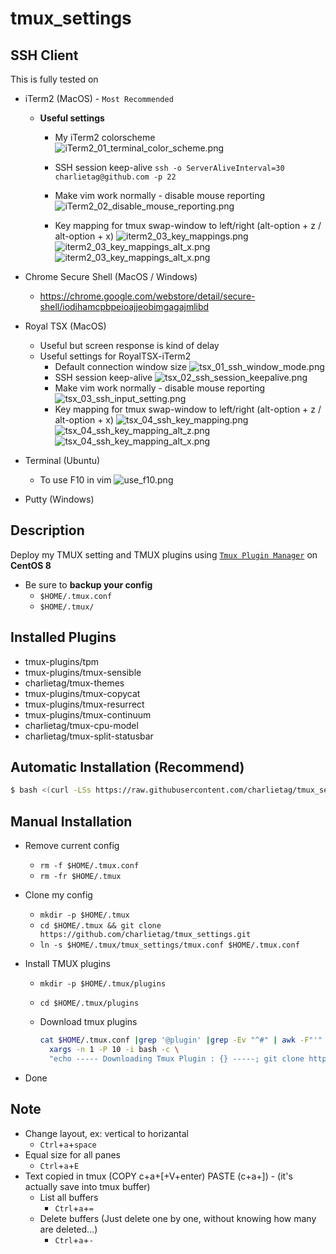 # tmux_settings

## SSH Client

This is fully tested on

* iTerm2 (MacOS) - `Most Recommended`
  * **Useful settings**
    * My iTerm2 colorscheme
      ![iTerm2_01_terminal_color_scheme.png](https://raw.githubusercontent.com/charlietag/github_share_folder/master/doc_images/tmux_settings/iTerm2/iTerm2_01_terminal_color_scheme.png)

    * SSH session keep-alive
      `ssh -o ServerAliveInterval=30 charlietag@github.com -p 22`

    * Make vim work normally - disable mouse reporting
      ![iTerm2_02_disable_mouse_reporting.png](https://raw.githubusercontent.com/charlietag/github_share_folder/master/doc_images/tmux_settings/iTerm2/iTerm2_02_disable_mouse_reporting.png)
    * Key mapping for tmux swap-window to left/right (alt-option + z / alt-option + x)
      ![iterm2_03_key_mappings.png](https://raw.githubusercontent.com/charlietag/github_share_folder/master/doc_images/tmux_settings/iTerm2/iterm2_03_key_mappings.png)
      ![iterm2_03_key_mappings_alt_x.png](https://raw.githubusercontent.com/charlietag/github_share_folder/master/doc_images/tmux_settings/iTerm2/iterm2_03_key_mappings_alt_z.png)
      ![iterm2_03_key_mappings_alt_x.png](https://raw.githubusercontent.com/charlietag/github_share_folder/master/doc_images/tmux_settings/iTerm2/iterm2_03_key_mappings_alt_x.png)


* Chrome Secure Shell (MacOS / Windows)
  * https://chrome.google.com/webstore/detail/secure-shell/iodihamcpbpeioajjeobimgagajmlibd

* Royal TSX (MacOS)
  * Useful but screen response is kind of delay
  * Useful settings for RoyalTSX-iTerm2
    * Default connection window size
      ![tsx_01_ssh_window_mode.png](https://raw.githubusercontent.com/charlietag/github_share_folder/master/doc_images/tmux_settings/iTerm2/tsx_01_ssh_window_mode.png)
    * SSH session keep-alive
      ![tsx_02_ssh_session_keepalive.png](https://raw.githubusercontent.com/charlietag/github_share_folder/master/doc_images/tmux_settings/iTerm2/tsx_02_ssh_session_keepalive.png)
    * Make vim work normally - disable mouse reporting
      ![tsx_03_ssh_input_setting.png](https://raw.githubusercontent.com/charlietag/github_share_folder/master/doc_images/tmux_settings/iTerm2/tsx_03_ssh_input_setting.png)
    * Key mapping for tmux swap-window to left/right (alt-option + z / alt-option + x)
      ![tsx_04_ssh_key_mapping.png](https://raw.githubusercontent.com/charlietag/github_share_folder/master/doc_images/tmux_settings/iTerm2/tsx_04_ssh_key_mapping.png)
      ![tsx_04_ssh_key_mapping_alt_z.png](https://raw.githubusercontent.com/charlietag/github_share_folder/master/doc_images/tmux_settings/iTerm2/tsx_04_ssh_key_mapping_alt_z.png)
      ![tsx_04_ssh_key_mapping_alt_x.png](https://raw.githubusercontent.com/charlietag/github_share_folder/master/doc_images/tmux_settings/iTerm2/tsx_04_ssh_key_mapping_alt_x.png)

* Terminal (Ubuntu)
  * To use F10 in vim
    ![use_f10.png](https://raw.githubusercontent.com/charlietag/github_share_folder/master/doc_images/tmux_settings/ubuntu/use_f10.png)

* Putty (Windows)


## Description

Deploy my TMUX setting and TMUX plugins using [``Tmux Plugin Manager``](https://github.com/tmux-plugins/tpm) on **CentOS 8**

* Be sure to **backup your config**
  * `$HOME/.tmux.conf`
  * `$HOME/.tmux/`

## Installed Plugins

* tmux-plugins/tpm
* tmux-plugins/tmux-sensible
* charlietag/tmux-themes
* tmux-plugins/tmux-copycat
* tmux-plugins/tmux-resurrect
* tmux-plugins/tmux-continuum
* charlietag/tmux-cpu-model
* charlietag/tmux-split-statusbar

## Automatic Installation (Recommend)

```bash
$ bash <(curl -LSs https://raw.githubusercontent.com/charlietag/tmux_settings/master/utils/install.sh)
```

## Manual Installation

* Remove current config
  * `rm -f $HOME/.tmux.conf`
  * `rm -fr $HOME/.tmux`

* Clone my config
  * `mkdir -p $HOME/.tmux`
  * `cd $HOME/.tmux && git clone https://github.com/charlietag/tmux_settings.git`
  * `ln -s $HOME/.tmux/tmux_settings/tmux.conf $HOME/.tmux.conf`

* Install TMUX plugins
  * `mkdir -p $HOME/.tmux/plugins`
  * `cd $HOME/.tmux/plugins`
  * Download tmux plugins

    ```bash
    cat $HOME/.tmux.conf |grep '@plugin' |grep -Ev "^#" | awk -F"'" '{print $2}' | \
      xargs -n 1 -P 10 -i bash -c \
      "echo ----- Downloading Tmux Plugin : {} -----; git clone https://github.com/{}.git; echo "
    ```

* Done

## Note

* Change layout, ex: vertical to horizantal
  * `Ctrl`+`a`+`space`
* Equal size for all panes
  * `Ctrl`+`a`+`E`
* Text copied in tmux (COPY c+a+[+V+enter) PASTE (c+a+]) - (it's actually save into tmux buffer)
  * List all buffers
    * `Ctrl`+`a`+`=`
  * Delete buffers (Just delete one by one, without knowing how many are deleted...)
    * `Ctrl`+`a`+`-`

